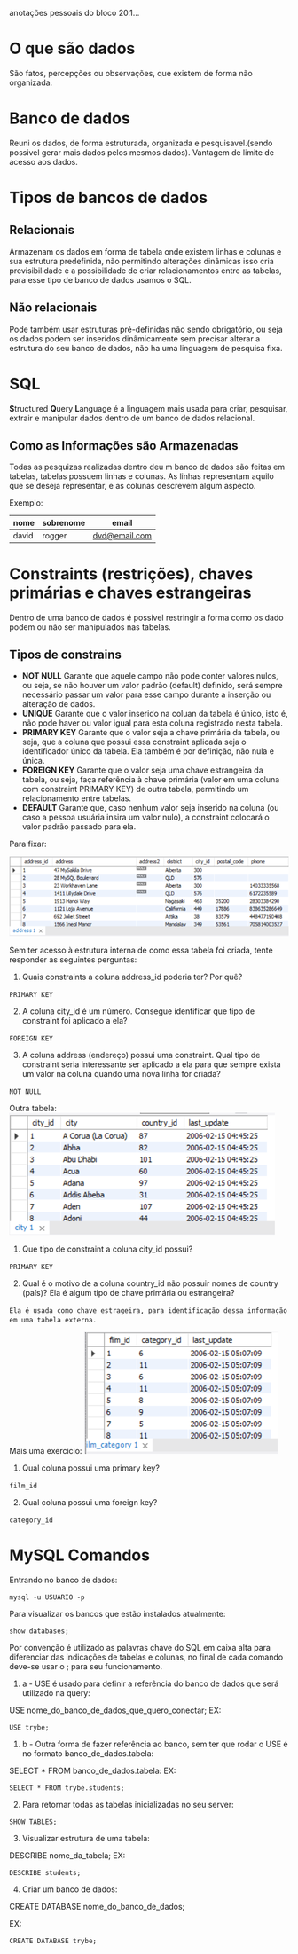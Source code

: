 anotações pessoais do bloco 20.1...

# O que são dados

São fatos, percepções ou observações, que existem de forma não organizada.

# Banco de dados

Reuni os dados, de forma estruturada, organizada e pesquisavel.(sendo possivel gerar mais dados pelos mesmos dados).
Vantagem de limite de acesso aos dados.

# Tipos de bancos de dados

## Relacionais

Armazenam os dados em forma de tabela onde existem linhas e colunas e sua estrutura predefinida, não permitindo alterações dinâmicas isso cria previsibilidade e a possibilidade de criar relacionamentos entre as tabelas, para esse tipo de banco de dados usamos o SQL.

## Não relacionais

Pode também usar estruturas pré-definidas não sendo obrigatório, ou seja os dados podem ser inseridos dinâmicamente sem precisar alterar a estrutura do seu banco de dados, não ha uma linguagem de pesquisa fixa.

# SQL

**S**tructured **Q**uery **L**anguage é a linguagem mais usada para criar, pesquisar, extrair e manipular dados dentro de um banco de dados relacional.

## Como as Informações são Armazenadas

Todas as pesquizas realizadas dentro deu m banco de dados são feitas em tabelas, tabelas possuem linhas e colunas. As linhas representam aquilo que se deseja representar, e as colunas descrevem algum aspecto.

Exemplo:

| nome | sobrenome | email |
| --- | --- | --- |
|david| rogger | dvd@email.com|

# Constraints (restrições), chaves primárias e chaves estrangeiras

Dentro de uma banco de dados é possivel restringir a forma como os dado podem ou não ser manipulados nas tabelas.

## Tipos de constrains

- **NOT NULL** Garante que aquele campo não pode conter valores nulos, ou seja, se não houver um valor padrão (default) definido, será sempre necessário passar um valor para esse campo durante a inserção ou alteração de dados.
- **UNIQUE** Garante que o valor inserido na coluan da tabela é único, isto é, não pode haver ou valor igual para esta coluna registrado nesta tabela.
-  **PRIMARY KEY** Garante que o valor seja a chave primária da tabela, ou seja, que a coluna que possui essa constraint aplicada seja o identificador único da tabela. Ela também é por definição, não nula e única.
- **FOREIGN KEY** Garante que o valor seja uma chave estrangeira da tabela, ou seja, faça referência à chave primária (valor em uma coluna com constraint PRIMARY KEY) de outra tabela, permitindo um relacionamento entre tabelas.
- **DEFAULT** Garante que, caso nenhum valor seja inserido na coluna (ou caso a pessoa usuária insira um valor nulo), a constraint colocará o valor padrão passado para ela.

Para fixar:

![Imagem para exercicio](/03-back-end/bloco-20-introducao-a-sql/20.imagens/table1.png)

Sem ter acesso à estrutura interna de como essa tabela foi criada, tente responder as seguintes perguntas:

1. Quais constraints a coluna address_id poderia ter? Por quê?

`PRIMARY KEY`

2. A coluna city_id é um número. Consegue identificar que tipo de constraint foi aplicado a ela?

`FOREIGN KEY`

3. A coluna address (endereço) possui uma constraint. Qual tipo de constraint seria interessante ser aplicado a ela para que sempre exista um valor na coluna quando uma nova linha for criada?

`NOT NULL`

Outra tabela:
![Imagem para exercicio2](/03-back-end/bloco-20-introducao-a-sql/20.imagens/table2.png)

1. Que tipo de constraint a coluna city_id possui?

`PRIMARY KEY`

2. Qual é o motivo de a coluna country_id não possuir nomes de country (país)? Ela é algum tipo de chave primária ou estrangeira?

`Ela é usada como chave estrageira, para identificação dessa informação em uma tabela externa.`

Mais uma exercicio:
![Imagem para exercicio3](/03-back-end/bloco-20-introducao-a-sql/20.imagens/table3.png)

1. Qual coluna possui uma primary key?

`film_id`

2. Qual coluna possui uma foreign key?

`category_id`

# MySQL Comandos

Entrando no banco de dados:
```
mysql -u USUARIO -p
```

Para visualizar os bancos que estão instalados atualmente:
```
show databases;
```

Por convenção é utilizado as palavras chave do SQL em caixa alta para diferenciar das indicações de tabelas e colunas, no final de cada comando deve-se usar o ; para seu funcionamento.

1. a - USE é usado para definir a referência do banco de dados que será utilizado na query:

USE nome_do_banco_de_dados_que_quero_conectar;
EX:
```
USE trybe;
```

1. b - Outra forma de fazer referência ao banco, sem ter que rodar o USE é no formato banco_de_dados.tabela:

SELECT * FROM banco_de_dados.tabela:
EX:
```
SELECT * FROM trybe.students;
```
2. Para retornar todas as tabelas inicializadas no seu server:
```
SHOW TABLES;
```

3. Visualizar estrutura de uma tabela:

DESCRIBE nome_da_tabela;
EX:
```
DESCRIBE students;
```

4. Criar um banco de dados:

CREATE DATABASE nome_do_banco_de_dados;

EX:
```
CREATE DATABASE trybe;
```

